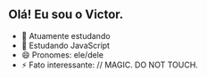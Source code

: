 ## Olá! Eu sou o Victor.

- 🔭 Atuamente estudando
- 🌱 Estudando JavaScript
- 😄 Pronomes: ele/dele
- ⚡ Fato interessante: // MAGIC. DO NOT TOUCH.
  


